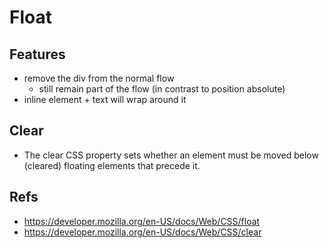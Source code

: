 # Float

## Features
* remove the div from the normal flow
    * still remain part of the flow (in contrast to position absolute)
* inline element + text will wrap around it


## Clear
* The clear CSS property sets whether an element must be moved below (cleared) floating elements that precede it.


## Refs
* https://developer.mozilla.org/en-US/docs/Web/CSS/float
* https://developer.mozilla.org/en-US/docs/Web/CSS/clear
